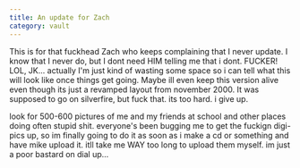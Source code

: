 ```yaml
---
title: An update for Zach
category: vault
---
```


This is for that fuckhead Zach who keeps complaining that I never update. I
know that I never do, but I dont need HIM telling me that i dont. FUCKER! LOL,
JK... actually I'm just kind of wasting some space so i can tell what this
will look like once things get going. Maybe ill even keep this version alive
even though its just a revamped layout from november 2000. It was supposed to
go on silverfire, but fuck that. its too hard. i give up.

look for 500-600 pictures of me and my friends at school and other places
doing often stupid shit. everyone's been bugging me to get the fuckign
digi-pics up, so im finally going to do it as soon as i make a cd or something
and have mike upload it. itll take me WAY too long to upload them myself. im
just a poor bastard on dial up...
